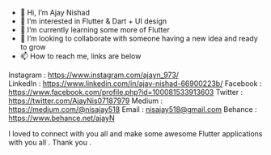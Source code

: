 - 👋 Hi, I’m Ajay Nishad
- 👀 I’m interested in Flutter & Dart + UI design 
- 🌱 I’m currently learning some more of Flutter 
- 💞️ I’m looking to collaborate with someone having a new idea and ready to grow 
- 📫 How to reach me, links are below

Instagram : https://www.instagram.com/ajayn_973/ &nbsp; <br />
LinkedIn : https://www.linkedin.com/in/ajay-nishad-66900223b/
Facebook : https://www.facebook.com/profile.php?id=100081533913603
Twitter : https://twitter.com/AjayNis07187979
Medium : https://medium.com/@nisajay518
Email : nisajay518@gmail.com
Behance : https://www.behance.net/ajayN

I loved to connect with you all and make some awesome Flutter applications with you all . Thank you . 

<!---
Phoenix0783/Phoenix0783 is a ✨ special ✨ repository because its `README.md` (this file) appears on your GitHub profile.
You can click the Preview link to take a look at your changes.
--->
